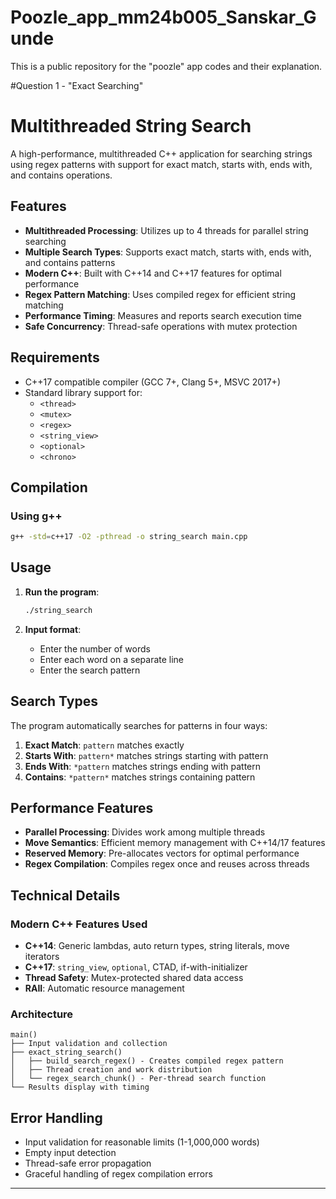 # Poozle_app_mm24b005_Sanskar_Gunde
This is a public repository for the "poozle" app codes and their explanation. 

#Question 1 - "Exact Searching" 
# Multithreaded String Search

A high-performance, multithreaded C++ application for searching strings using regex patterns with support for exact match, starts with, ends with, and contains operations.

## Features

- **Multithreaded Processing**: Utilizes up to 4 threads for parallel string searching
- **Multiple Search Types**: Supports exact match, starts with, ends with, and contains patterns
- **Modern C++**: Built with C++14 and C++17 features for optimal performance
- **Regex Pattern Matching**: Uses compiled regex for efficient string matching
- **Performance Timing**: Measures and reports search execution time
- **Safe Concurrency**: Thread-safe operations with mutex protection

## Requirements

- C++17 compatible compiler (GCC 7+, Clang 5+, MSVC 2017+)
- Standard library support for:
  - `<thread>`
  - `<mutex>` 
  - `<regex>`
  - `<string_view>`
  - `<optional>`
  - `<chrono>`

## Compilation

### Using g++
```bash
g++ -std=c++17 -O2 -pthread -o string_search main.cpp
```


## Usage

1. **Run the program**:
   ```bash
   ./string_search
   ```

2. **Input format**:
   - Enter the number of words
   - Enter each word on a separate line
   - Enter the search pattern


## Search Types

The program automatically searches for patterns in four ways:

1. **Exact Match**: `pattern` matches exactly
2. **Starts With**: `pattern*` matches strings starting with pattern
3. **Ends With**: `*pattern` matches strings ending with pattern  
4. **Contains**: `*pattern*` matches strings containing pattern

## Performance Features

- **Parallel Processing**: Divides work among multiple threads
- **Move Semantics**: Efficient memory management with C++14/17 features
- **Reserved Memory**: Pre-allocates vectors for optimal performance
- **Regex Compilation**: Compiles regex once and reuses across threads

## Technical Details

### Modern C++ Features Used

- **C++14**: Generic lambdas, auto return types, string literals, move iterators
- **C++17**: `string_view`, `optional`, CTAD, if-with-initializer
- **Thread Safety**: Mutex-protected shared data access
- **RAII**: Automatic resource management

### Architecture

```
main() 
├── Input validation and collection
├── exact_string_search()
│   ├── build_search_regex() - Creates compiled regex pattern
│   ├── Thread creation and work distribution
│   └── regex_search_chunk() - Per-thread search function
└── Results display with timing
```

## Error Handling

- Input validation for reasonable limits (1-1,000,000 words)
- Empty input detection
- Thread-safe error propagation
- Graceful handling of regex compilation errors

-----------------------------------------------------------------------------------------------------------------------------------------------------------------








